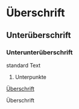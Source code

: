 # Überschrift
## Unterüberschrift
### Unterunterüberschrift
standard Text
1. Unterpunkte

[Überschrift](#einf)

Überschrift<a name="einf"></a>
